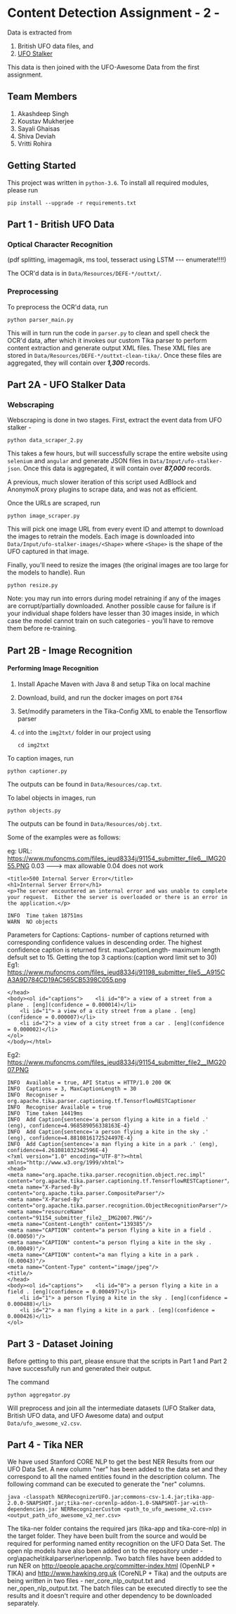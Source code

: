 # Content Detection Assignment - 2 - 

Data is extracted from 
1. British UFO data files, and 
2. [UFO Stalker](http://www.ufostalker.com)

This data is then joined with the UFO-Awesome Data from the first assignment. 



## Team Members

1.  Akashdeep Singh
2.  Koustav Mukherjee
3.  Sayali Ghaisas
4.  Shiva Deviah
5.  Vritti Rohira

## Getting Started

This project was written in `python-3.6`. To install all required modules, please run

    pip install --upgrade -r requirements.txt 
    

## Part 1 - British UFO Data

### Optical Character Recognition

(pdf splitting, imagemagik, ms tool, tesseract using LSTM --- enumerate!!!!)

The OCR'd data is in `Data/Resources/DEFE-*/outtxt/`.


### Preprocessing

To preprocess the OCR'd data, run

    python parser_main.py

This will in turn run the code in `parser.py` to clean and spell check the OCR'd data, after which it invokes our custom Tika parser to perform content extraction and generate output XML files. These XML files are stored in `Data/Resources/DEFE-*/outtxt-clean-tika/`. Once these files are aggregated, they will contain over **_1,300_** records.


## Part 2A - UFO Stalker Data

### Webscraping

Webscraping is done in two stages. First, extract the event data from UFO stalker - 

    python data_scraper_2.py
    
This takes a few hours, but will successfully scrape the entire website using `selenium` and `angular` and generate JSON files in `Data/Input/ufo-stalker-json`. Once this data is aggregated, it will contain over **_87,000_** records.

A previous, much slower iteration of this script used AdBlock and AnonymoX proxy plugins to scrape data, and was not as efficient. 

Once the URLs are scraped, run 

    python image_scraper.py
    

This will pick one image URL from every event ID and attempt to download the images to retrain the models. Each image is downloaded into `Data/Input/ufo-stalker-images/<Shape>` where `<Shape>` is the shape of the UFO captured in that image.  

Finally, you'll need to resize the images (the original images are too large for the models to handle). Run

    python resize.py
    
Note: you may run into errors during model retraining if any of the images are corrupt/partially downloaded. Another possible cause for failure is if your individual shape folders have lesser than 30 images inside, in which case the model cannot train on such categories - you'll have to remove them before re-training. 

## Part 2B - Image Recognition

#### Performing Image Recognition

1. Install Apache Maven with Java 8 and setup Tika on local machine
2. Download, build, and run the docker images on port `8764`
3. Set/modify parameters in the Tika-Config XML to enable the Tensorflow parser
4. `cd` into the `img2txt/` folder in our project using
   
       cd img2txt
       
To caption images, run

    python captioner.py
    
The outputs can be found in `Data/Resources/cap.txt`.

To label objects in images, run

    python objects.py  

The outputs can be found in `Data/Resources/obj.txt`.

Some of the examples were as follows:

eg: URL: https://www.mufoncms.com/files_jeud8334j/91154_submitter_file6__IMG2055.PNG
0.03 ---> max allowable
0.04 does not work

````
<title>500 Internal Server Error</title>
<h1>Internal Server Error</h1>
<p>The server encountered an internal error and was unable to complete your request.  Either the server is overloaded or there is an error in the application.</p>

INFO  Time taken 18751ms
WARN  NO objects
````

Parameters for Captions:
Captions- number of captions returned with corresponding confidence values in descending order. The highest confidence caption is returned first.
maxCaptionLength- maximum length defsult set to 15.
Getting the top 3 captions:(caption word limit set to 30)
Eg1: https://www.mufoncms.com/files_jeud8334j/91198_submitter_file5__A915CA3A9D784CD19AC565CB5398C055.png

```
</head>
<body><ol id="captions">    <li id="0"> a view of a street from a plane . [eng](confidence = 0.000014)</li>
    <li id="1"> a view of a city street from a plane . [eng](confidence = 0.000007)</li>
    <li id="2"> a view of a city street from a car . [eng](confidence = 0.000002)</li>
</ol>
</body></html>
```

Eg2: https://www.mufoncms.com/files_jeud8334j/91154_submitter_file2__IMG2007.PNG

```
INFO  Available = true, API Status = HTTP/1.0 200 OK
INFO  Captions = 3, MaxCaptionLength = 30
INFO  Recogniser = org.apache.tika.parser.captioning.tf.TensorflowRESTCaptioner
INFO  Recogniser Available = true
INFO  Time taken 14419ms
INFO  Add Caption{sentence='a person flying a kite in a field .' (eng), confidence=4.968589056338163E-4}
INFO  Add Caption{sentence='a person flying a kite in the sky .' (eng), confidence=4.8810816172524497E-4}
INFO  Add Caption{sentence='a man flying a kite in a park .' (eng), confidence=4.261081032342596E-4}
<?xml version="1.0" encoding="UTF-8"?><html xmlns="http://www.w3.org/1999/xhtml">
<head>
<meta name="org.apache.tika.parser.recognition.object.rec.impl" content="org.apache.tika.parser.captioning.tf.TensorflowRESTCaptioner"/>
<meta name="X-Parsed-By" content="org.apache.tika.parser.CompositeParser"/>
<meta name="X-Parsed-By" content="org.apache.tika.parser.recognition.ObjectRecognitionParser"/>
<meta name="resourceName" content="91154_submitter_file2__IMG2007.PNG"/>
<meta name="Content-Length" content="139385"/>
<meta name="CAPTION" content="a person flying a kite in a field . (0.00050)"/>
<meta name="CAPTION" content="a person flying a kite in the sky . (0.00049)"/>
<meta name="CAPTION" content="a man flying a kite in a park . (0.00043)"/>
<meta name="Content-Type" content="image/jpeg"/>
<title/>
</head>
<body><ol id="captions">    <li id="0"> a person flying a kite in a field . [eng](confidence = 0.000497)</li>
    <li id="1"> a person flying a kite in the sky . [eng](confidence = 0.000488)</li>
    <li id="2"> a man flying a kite in a park . [eng](confidence = 0.000426)</li>
</ol>
```



## Part 3 - Dataset Joining

Before getting to this part, please ensure that the scripts in Part 1 and Part 2 have successfully run and generated their output.

The command

    python aggregator.py

Will preprocess and join all the intermediate datasets (UFO Stalker data, British UFO data, and UFO Awesome data) and output `Data/ufo_awesome_v2.csv`.

## Part 4 - Tika NER 
We have used Stanford CORE NLP to get the best NER Results from our UFO Data Set. A new column "ner" has been added to the data set and they correspond to all the named entities found in the description column. The following command can be executed to generate the "ner" columns.
	
	java -classpath NERRecognizerUFO.jar;commons-csv-1.4.jar;tika-app-2.0.0-SNAPSHOT.jar;tika-ner-corenlp-addon-1.0-SNAPSHOT-jar-with-dependencies.jar NERRecognizerCustom <path_to_ufo_awesome_v2.csv> <output_path_ufo_awesome_v2_ner.csv>

The tika-ner folder contains the required jars (tika-app and tika-core-nlp) in the target folder. They have been built from the source and would be required for performing named entity recognition on the UFO Data Set. The open nlp models have also been added on to the repository under - org\apache\tika\parser\ner\opennlp.
Two batch files have been addded to run NER on http://people.apache.org/committer-index.html (OpenNLP + TIKA) and http://www.hawking.org.uk (CoreNLP + Tika) and the outputs are being written in two files - ner_core_nlp_output.txt and ner_open_nlp_output.txt. The batch files can be executed directly to see the results and it doesn't require and other dependency to be downloaded separately.
